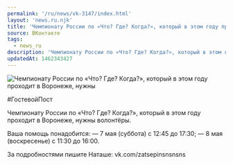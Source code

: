 ```yaml
---
permalink: '/ru/news/vk-3147/index.html'
layout: 'news.ru.njk'
title: 'Чемпионату России по «Что? Где? Когда?», который в этом году проходит в Воронеже, нужны волонтёры'
source: ВКонтакте
tags:
  - news_ru
description: 'Чемпионату России по «Что? Где? Когда?», который в этом году проходит в Воронеже, нужны'
updatedAt: 1462343427
---
```

![Чемпионату России по «Что? Где? Когда?», который в этом году проходит в Воронеже, нужны](https://sun9-52.userapi.com/impf/c631423/v631423484/296c0/fOX22GGOV7Y.jpg?size=1280x720&quality=96&sign=1f4551a2bb98c3d4948d23c11955e09a&c_uniq_tag=T5Ra6r19oGzu4jxfPCghgHWwuCGDqWTiUecI4MvNCp0&type=album)

#ГостевойПост

Чемпионату России по «Что? Где? Когда?», который в этом году проходит в Воронеже, нужны волонтёры.

Ваша помощь понадобится:
— 7 мая (суббота) с 12:45 до 17:30;
— 8 мая (воскресенье) с 11:30 до 16:00.

За подробностями пишите Наташе: vk.com/zatsepinsnsnsns
